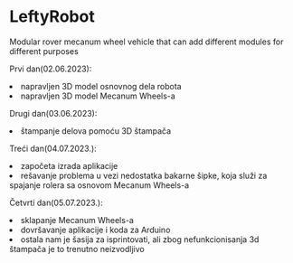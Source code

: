 # LeftyRobot
Modular rover mecanum wheel vehicle that can add different modules for different purposes 
<p>Prvi dan(02.06.2023):</p>
<ol></ol>
<li>napravljen 3D model osnovnog dela robota</li> 
<li>napravljen 3D model Mecanum Wheels-a</li> 
<p>Drugi dan(03.06.2023):</p>
<li>štampanje delova pomoću 3D štampača</li>
<p>Treći dan(04.07.2023.):</p>
<li>započeta izrada aplikacije</li>
<li>rešavanje problema u vezi nedostatka bakarne šipke, koja služi za spajanje rolera sa osnovom Mecanum Wheels-a</li>
<p>Četvrti dan(05.07.2023.):</p>
<li>sklapanje Mecanum Wheels-a</li>
<li>dovršavanje aplikacije i koda za Arduino</li>
<li>ostala nam je šasija za isprintovati, ali zbog nefunkcionisanja 3d štampača je to trenutno neizvodljivo</li>
